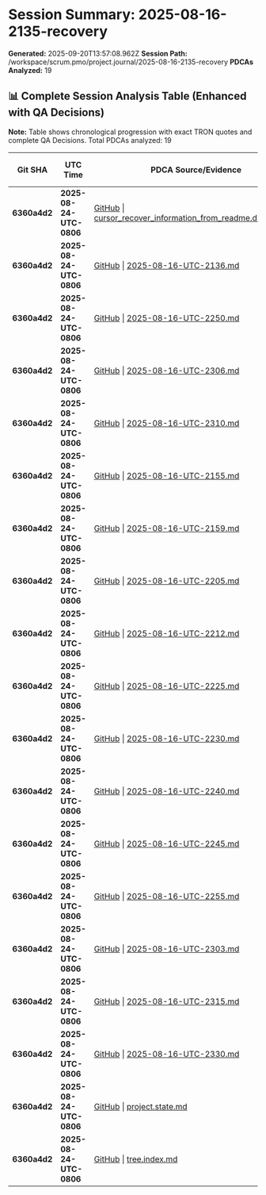 # Session Summary: 2025-08-16-2135-recovery

**Generated:** 2025-09-20T13:57:08.962Z
**Session Path:** /workspace/scrum.pmo/project.journal/2025-08-16-2135-recovery
**PDCAs Analyzed:** 19

## **📊 Complete Session Analysis Table (Enhanced with QA Decisions)**

**Note:** Table shows chronological progression with exact TRON quotes and complete QA Decisions. Total PDCAs analyzed: 19

| **Git SHA** | **UTC Time** | **PDCA Source/Evidence** | **Exact TRON Quotes** | **QA Decisions** | **Key Learning/Achievement** |
|-------------|--------------|--------------------------|------------------------|------------------|-----------------------------|
| **6360a4d2** | **2025-08-24-UTC-0806** | [GitHub](https://github.com/Cerulean-Circle-GmbH/Web4Articles/blob/dev/2025-09-19-UTC-1657/scrum.pmo/project.journal/2025-08-16-2135-recovery/cursor_recover_information_from_readme.dialouge.md) \| [cursor_recover_information_from_readme.dialouge.md](N/A) | `` | No decisions | **Recovery Session Start - 2025-08-16-UTC-2136** |
| **6360a4d2** | **2025-08-24-UTC-0806** | [GitHub](https://github.com/Cerulean-Circle-GmbH/Web4Articles/blob/dev/2025-09-19-UTC-1657/scrum.pmo/project.journal/2025-08-16-2135-recovery/pdca/role/scrummaster/2025-08-16-UTC-2136.md) \| [2025-08-16-UTC-2136.md](N/A) | `` | No decisions | **Recovery Session Start - 2025-08-16-UTC-2136** |
| **6360a4d2** | **2025-08-24-UTC-0806** | [GitHub](https://github.com/Cerulean-Circle-GmbH/Web4Articles/blob/dev/2025-09-19-UTC-1657/scrum.pmo/project.journal/2025-08-16-2135-recovery/pdca/role/scrummaster/sprint-0/2025-08-16-UTC-2250.md) \| [2025-08-16-UTC-2250.md](N/A) | `` | No decisions | **PDCA Organizational Infrastructure Overhaul - 2025-08-16-UTC-2250** |
| **6360a4d2** | **2025-08-24-UTC-0806** | [GitHub](https://github.com/Cerulean-Circle-GmbH/Web4Articles/blob/dev/2025-09-19-UTC-1657/scrum.pmo/project.journal/2025-08-16-2135-recovery/pdca/role/scrummaster/sprint-0/2025-08-16-UTC-2306.md) \| [2025-08-16-UTC-2306.md](N/A) | `` | No decisions | **UCP Architecture Compliance Fix - 2025-08-16-UTC-2306** |
| **6360a4d2** | **2025-08-24-UTC-0806** | [GitHub](https://github.com/Cerulean-Circle-GmbH/Web4Articles/blob/dev/2025-09-19-UTC-1657/scrum.pmo/project.journal/2025-08-16-2135-recovery/pdca/role/scrummaster/sprint-0/2025-08-16-UTC-2310.md) \| [2025-08-16-UTC-2310.md](N/A) | `` | No decisions | **Fix PDCA Template and Process Format Compliance - 2025-08-16-UTC-2310** |
| **6360a4d2** | **2025-08-24-UTC-0806** | [GitHub](https://github.com/Cerulean-Circle-GmbH/Web4Articles/blob/dev/2025-09-19-UTC-1657/scrum.pmo/project.journal/2025-08-16-2135-recovery/pdca/role/scrummaster/sprint-12/2025-08-16-UTC-2155.md) \| [2025-08-16-UTC-2155.md](N/A) | `` | No decisions | **Sprint 12 QA Review & PDCA Linking - 2025-08-16-UTC-2155** |
| **6360a4d2** | **2025-08-24-UTC-0806** | [GitHub](https://github.com/Cerulean-Circle-GmbH/Web4Articles/blob/dev/2025-09-19-UTC-1657/scrum.pmo/project.journal/2025-08-16-2135-recovery/pdca/role/scrummaster/sprint-12/2025-08-16-UTC-2159.md) \| [2025-08-16-UTC-2159.md](N/A) | `` | No decisions | **Fix Journal Overview Local Links Bug - 2025-08-16-UTC-2159** |
| **6360a4d2** | **2025-08-24-UTC-0806** | [GitHub](https://github.com/Cerulean-Circle-GmbH/Web4Articles/blob/dev/2025-09-19-UTC-1657/scrum.pmo/project.journal/2025-08-16-2135-recovery/pdca/role/scrummaster/sprint-12/2025-08-16-UTC-2205.md) \| [2025-08-16-UTC-2205.md](N/A) | `` | No decisions | **Sprint Context Switch - Sprint 12 to Sprint 7 TSRanger - 2025-08-16-UTC-2205** |
| **6360a4d2** | **2025-08-24-UTC-0806** | [GitHub](https://github.com/Cerulean-Circle-GmbH/Web4Articles/blob/dev/2025-09-19-UTC-1657/scrum.pmo/project.journal/2025-08-16-2135-recovery/pdca/role/scrummaster/sprint-12/2025-08-16-UTC-2212.md) \| [2025-08-16-UTC-2212.md](N/A) | `` | No decisions | **TSRanger v2.5 Status Assessment - 2025-08-16-UTC-2212** |
| **6360a4d2** | **2025-08-24-UTC-0806** | [GitHub](https://github.com/Cerulean-Circle-GmbH/Web4Articles/blob/dev/2025-09-19-UTC-1657/scrum.pmo/project.journal/2025-08-16-2135-recovery/pdca/role/scrummaster/sprint-7/2025-08-16-UTC-2225.md) \| [2025-08-16-UTC-2225.md](N/A) | `` | No decisions | **TSRanger v2.5 Dependency Fix & Test Success - 2025-08-16-UTC-2225** |
| **6360a4d2** | **2025-08-24-UTC-0806** | [GitHub](https://github.com/Cerulean-Circle-GmbH/Web4Articles/blob/dev/2025-09-19-UTC-1657/scrum.pmo/project.journal/2025-08-16-2135-recovery/pdca/role/scrummaster/sprint-7/2025-08-16-UTC-2230.md) \| [2025-08-16-UTC-2230.md](N/A) | `` | No decisions | **Sprint-Organized PDCA Structure Implementation - 2025-08-16-UTC-2230** |
| **6360a4d2** | **2025-08-24-UTC-0806** | [GitHub](https://github.com/Cerulean-Circle-GmbH/Web4Articles/blob/dev/2025-09-19-UTC-1657/scrum.pmo/project.journal/2025-08-16-2135-recovery/pdca/role/scrummaster/sprint-7/2025-08-16-UTC-2240.md) \| [2025-08-16-UTC-2240.md](N/A) | `` | No decisions | **PDCA Consolidation to Recovery Session - 2025-08-16-UTC-2240** |
| **6360a4d2** | **2025-08-24-UTC-0806** | [GitHub](https://github.com/Cerulean-Circle-GmbH/Web4Articles/blob/dev/2025-09-19-UTC-1657/scrum.pmo/project.journal/2025-08-16-2135-recovery/pdca/role/scrummaster/sprint-7/2025-08-16-UTC-2245.md) \| [2025-08-16-UTC-2245.md](N/A) | `` | No decisions | **Cleanup Obsolete PDCA Files Post-Consolidation - 2025-08-16-UTC-2245** |
| **6360a4d2** | **2025-08-24-UTC-0806** | [GitHub](https://github.com/Cerulean-Circle-GmbH/Web4Articles/blob/dev/2025-09-19-UTC-1657/scrum.pmo/project.journal/2025-08-16-2135-recovery/pdca/role/scrummaster/sprint-7/2025-08-16-UTC-2255.md) \| [2025-08-16-UTC-2255.md](N/A) | `` | No decisions | **TSRanger v2.5 Wrapper Script Fix - 2025-08-16-UTC-2255** |
| **6360a4d2** | **2025-08-24-UTC-0806** | [GitHub](https://github.com/Cerulean-Circle-GmbH/Web4Articles/blob/dev/2025-09-19-UTC-1657/scrum.pmo/project.journal/2025-08-16-2135-recovery/pdca/role/scrummaster/sprint-7/2025-08-16-UTC-2303.md) \| [2025-08-16-UTC-2303.md](N/A) | `` | No decisions | **TSRanger v1.0 and v2.0 Migration Validation - 2025-08-16-UTC-2303** |
| **6360a4d2** | **2025-08-24-UTC-0806** | [GitHub](https://github.com/Cerulean-Circle-GmbH/Web4Articles/blob/dev/2025-09-19-UTC-1657/scrum.pmo/project.journal/2025-08-16-2135-recovery/pdca/role/scrummaster/sprint-7/2025-08-16-UTC-2315.md) \| [2025-08-16-UTC-2315.md](N/A) | `` | No decisions | **TSRanger Version Analysis and Test Infrastructure Fix - 2025-08-16-UTC-2315** |
| **6360a4d2** | **2025-08-24-UTC-0806** | [GitHub](https://github.com/Cerulean-Circle-GmbH/Web4Articles/blob/dev/2025-09-19-UTC-1657/scrum.pmo/project.journal/2025-08-16-2135-recovery/pdca/role/scrummaster/sprint-7/2025-08-16-UTC-2330.md) \| [2025-08-16-UTC-2330.md](N/A) | `` | No decisions | **TSRanger Test Infrastructure Fix and Migration Complete - 2025-08-16-UTC-2330** |
| **6360a4d2** | **2025-08-24-UTC-0806** | [GitHub](https://github.com/Cerulean-Circle-GmbH/Web4Articles/blob/dev/2025-09-19-UTC-1657/scrum.pmo/project.journal/2025-08-16-2135-recovery/project.state.md) \| [project.state.md](N/A) | `` | No decisions | **** |
| **6360a4d2** | **2025-08-24-UTC-0806** | [GitHub](https://github.com/Cerulean-Circle-GmbH/Web4Articles/blob/dev/2025-09-19-UTC-1657/scrum.pmo/project.journal/2025-08-16-2135-recovery/tree.index.md) \| [tree.index.md](N/A) | `` | No decisions | **** |
